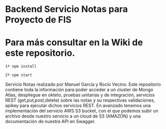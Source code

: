 # Backend Servicio Notas para Proyecto de FIS

# Para más consultar en la Wiki de este repositorio.

```
1º npm install
```

```
2º npm start
```
Servicio Notas realizado por Manuel García y Rocío Vecino. Este repositorio contiene toda la información para poder acceder a un cluster de Mongo Atlas,
despliegue en okteto, pruebas unitarias y de integración, servicios REST (get,put,post,delete) sobre las notas y su respectivas validaciones, apikey para ejecutar dichos servicios REST.
En avanzado tenemos una implementación del servicio AWS S3 bucket, con el que podemos subir un archivo desde nuestro servicio a un cloud de S3 (AMAZON) y una documentación de nuestra API en Swagger.
